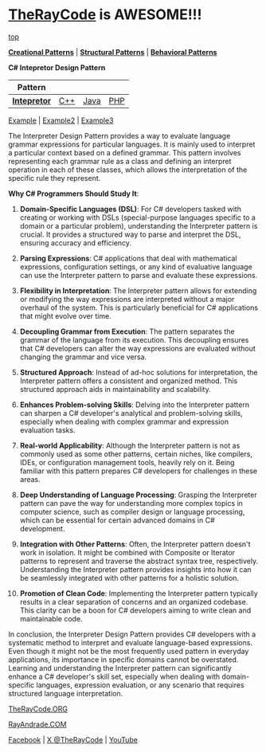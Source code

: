 # [TheRayCode](../../../README.md) is AWESOME!!!

[top](../README.md)

**[Creational Patterns](../../Creational/README.md)** | **[Structural Patterns](../../Structural/README.md)** | **[Behavioral Patterns](../README.md)**

**C# Intepretor Design Pattern**

|Pattern|   |   |   |
|---|---|---|---|
| [**Intepretor**](README.md) | [C++](../../../CPP/Behavioral/Intepretor/README.md) | [Java](../../../Java/Behavioral/Intepretor/README.md) | [PHP](../../../PHP/Behavioral/Intepretor/README.md) |

[Example](Example/README.md) | [Example2](Example2/README.md) | [Example3](Example3/README.md)

The Interpreter Design Pattern provides a way to evaluate language grammar expressions for particular languages. It is mainly used to interpret a particular context based on a defined grammar. This pattern involves representing each grammar rule as a class and defining an interpret operation in each of these classes, which allows the interpretation of the specific rule they represent.

**Why C# Programmers Should Study It**:

1. **Domain-Specific Languages (DSL)**: For C# developers tasked with creating or working with DSLs (special-purpose languages specific to a domain or a particular problem), understanding the Interpreter pattern is crucial. It provides a structured way to parse and interpret the DSL, ensuring accuracy and efficiency.

2. **Parsing Expressions**: C# applications that deal with mathematical expressions, configuration settings, or any kind of evaluative language can use the Interpreter pattern to parse and evaluate these expressions.

3. **Flexibility in Interpretation**: The Interpreter pattern allows for extending or modifying the way expressions are interpreted without a major overhaul of the system. This is particularly beneficial for C# applications that might evolve over time.

4. **Decoupling Grammar from Execution**: The pattern separates the grammar of the language from its execution. This decoupling ensures that C# developers can alter the way expressions are evaluated without changing the grammar and vice versa.

5. **Structured Approach**: Instead of ad-hoc solutions for interpretation, the Interpreter pattern offers a consistent and organized method. This structured approach aids in maintainability and scalability.

6. **Enhances Problem-solving Skills**: Delving into the Interpreter pattern can sharpen a C# developer's analytical and problem-solving skills, especially when dealing with complex grammar and expression evaluation tasks.

7. **Real-world Applicability**: Although the Interpreter pattern is not as commonly used as some other patterns, certain niches, like compilers, IDEs, or configuration management tools, heavily rely on it. Being familiar with this pattern prepares C# developers for challenges in these areas.

8. **Deep Understanding of Language Processing**: Grasping the Interpreter pattern can pave the way for understanding more complex topics in computer science, such as compiler design or language processing, which can be essential for certain advanced domains in C# development.

9. **Integration with Other Patterns**: Often, the Interpreter pattern doesn't work in isolation. It might be combined with Composite or Iterator patterns to represent and traverse the abstract syntax tree, respectively. Understanding the Interpreter pattern provides insights into how it can be seamlessly integrated with other patterns for a holistic solution.

10. **Promotion of Clean Code**: Implementing the Interpreter pattern typically results in a clear separation of concerns and an organized codebase. This clarity can be a boon for C# developers aiming to write clean and maintainable code.

In conclusion, the Interpreter Design Pattern provides C# developers with a systematic method to interpret and evaluate language-based expressions. Even though it might not be the most frequently used pattern in everyday applications, its importance in specific domains cannot be overstated. Learning and understanding the Interpreter pattern can significantly enhance a C# developer's skill set, especially when dealing with domain-specific languages, expression evaluation, or any scenario that requires structured language interpretation.

[TheRayCode.ORG](https://www.TheRayCode.org)

[RayAndrade.COM](https://www.RayAndrade.com)

[Facebook](https://www.facebook.com/TheRayCode/) | [X @TheRayCode](https://www.x.com/TheRayCode/) | [YouTube](https://www.youtube.com/TheRayCode/)
